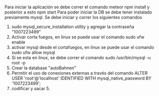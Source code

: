 Para iniciar la aplicación se debe correr el comando meteor npm install y posterior a esto npm start
Para poder iniciar la DB se debe tener instalado previamente mysql. Se debe iniciar y correr los siguientes comandos
1. sudo mysql_secure_installation utility y agregar la contraseña "1007223499"
2. Activar corta fuegos, en linux se puede usar el comando sudo ufw enable
3. activar mysql desde el cortafuegos, en linux se puede usar el comando sudo ufw allow mysql
4. Si se esta en linux, se debe correr el comando sudo /usr/bin/mysql -u root -p
5. Crear la database "autoBahnen"
6. Permitir el uso de conexiones externas a través del comando ALTER USER 'root'@'localhost' IDENTIFIED WITH mysql_native_password BY '1007223499';
7. codificar y sacar 5. 